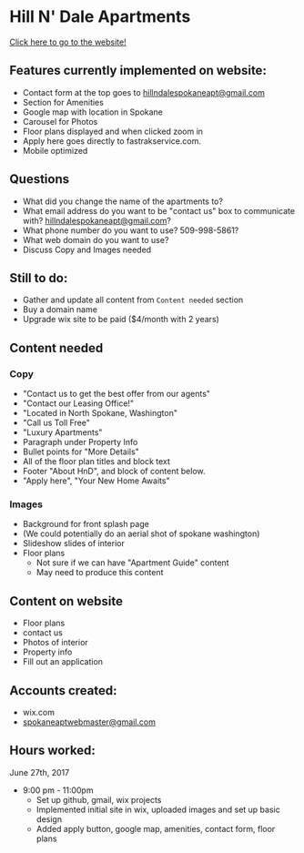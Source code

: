 # Hill N' Dale Apartments

[Click here to go to the website!](https://spokaneaptwebmaste.wixsite.com/launch)

## Features currently implemented on website:
 
 * Contact form at the top goes to hillndalespokaneapt@gmail.com
 * Section for Amenities
 * Google map with location in Spokane
 * Carousel for Photos
 * Floor plans displayed and when clicked zoom in
 * Apply here goes directly to fastrakservice.com.
 * Mobile optimized

## Questions

* What did you change the name of the apartments to?
* What email address do you want to be "contact us" box to communicate with? hillndalespokaneapt@gmail.com?
* What phone number do you want to use? 509-998-5861?
* What web domain do you want to use?
* Discuss Copy and Images needed

## Still to do:

* Gather and update all content from `Content needed` section
* Buy a domain name
* Upgrade wix site to be paid ($4/month with 2 years) 

## Content needed

### Copy

* "Contact us to get the best offer from our agents"
* "Contact our Leasing Office!"
* "Located in North Spokane, Washington"
* "Call us Toll Free"
* "Luxury Apartments"
* Paragraph under Property Info
* Bullet points for "More Details"
* All of the floor plan titles and block text
* Footer "About HnD", and block of content below.
* "Apply here", "Your New Home Awaits"

### Images

* Background for front splash page
* (We could potentially do an aerial shot of spokane washington)
* Slideshow slides of interior
* Floor plans
  * Not sure if we can have "Apartment Guide" content
  * May need to produce this content

## Content on website

 * Floor plans
 * contact us
 * Photos of interior
 * Property info
 * Fill out an application

 
## Accounts created:

 * wix.com
 * spokaneaptwebmaster@gmail.com

## Hours worked:

 June 27th, 2017
* 9:00 pm - 11:00pm
  * Set up github, gmail, wix projects
  * Implemented initial site in wix, uploaded images and set up basic design
  * Added apply button, google map, amenities, contact form, floor plans
  


